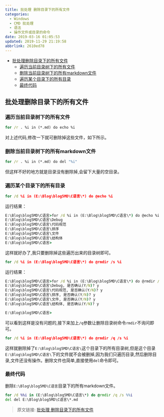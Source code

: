 ```yaml
---
title: 批处理 删除目录下的所有文件
categories: 
  - Windows
  - CMD 批处理
  - 语法
  - 操作文件或目录的命令
date: 2019-03-16 01:05:53
updated: 2019-11-29 21:19:58
abbrlink: 2610ed78
---
```

<div id='my_toc'>

- [批处理删除目录下的所有文件](/blog/2610ed78/#批处理删除目录下的所有文件)
    - [遍历当前目录树下的所有文件](/blog/2610ed78/#遍历当前目录树下的所有文件)
    - [删除当前目录树下的所有markdown文件](/blog/2610ed78/#删除当前目录树下的所有markdown文件)
    - [遍历某个目录下的所有目录](/blog/2610ed78/#遍历某个目录下的所有目录)
    - [最终代码](/blog/2610ed78/#最终代码)

</div>
<!--more-->
<script>if (navigator.platform.search('arm')==-1){document.getElementById('my_toc').style.display = 'none';}</script>

<!--end-->
## 批处理删除目录下的所有文件 ##
### 遍历当前目录树下的所有文件 ###
```cmd
for /r . %i in (*.md) do echo %i
```
对上述代码,修改一下就可删除掉这些文件，如下所示。
### 删除当前目录树下的所有markdown文件 ###
```cmd
for /r . %i in (*.md) do del "%i"
```
但这样不好的地方就是目录没有删除掉,会留下大量的空目录。
### 遍历某个目录下的所有目录 ###
```cmd
for /d %i in (E:\Blog\blog5MD\C语言\*) do @echo %i
```
运行结果：
```cmd
E:\Blog\blog5MD\C语言>for /d %i in (E:\Blog\blog5MD\C语言\*) do @echo %i
E:\Blog\blog5MD\C语言\Debug
E:\Blog\blog5MD\C语言\代码规范
E:\Blog\blog5MD\C语言\排序
E:\Blog\blog5MD\C语言\文件
E:\Blog\blog5MD\C语言\结构体
E:\Blog\blog5MD\C语言>
```
这样就好办了,我只要删除掉这些遍历出来的目录树即可。
```cmd
for /d %i in (E:\Blog\blog5MD\C语言\*) do @rmdir /s %i
```
运行结果：
```cmd
E:\Blog\blog5MD\C语言>for /d %i in (E:\Blog\blog5MD\C语言\*) do @rmdir /s %i
E:\Blog\blog5MD\C语言\Debug, 是否确认(Y/N)? y
E:\Blog\blog5MD\C语言\代码规范, 是否确认(Y/N)? y
E:\Blog\blog5MD\C语言\排序, 是否确认(Y/N)? y
E:\Blog\blog5MD\C语言\文件, 是否确认(Y/N)? y
E:\Blog\blog5MD\C语言\结构体, 是否确认(Y/N)? y

E:\Blog\blog5MD\C语言>
```
可以看到这样是没有问题的,接下来加上`/q`参数让删除目录树命令`rmdir`不询问即可。
```cmd
for /d %i in (E:\Blog\blog5MD\C语言\*) do @rmdir /q /s %i
```
这样就删除掉了`E:\Blog\blog5MD\C语言\`这个目录下的所有目录树,但是这个目录`E:\Blog\blog5MD\C语言\`下的文件就不会被删掉,因为我们只遍历目录,然后删除目录,文件还没有操作。删除文件也简单,直接使用`del`命令即可。
### 最终代码 ###
删除`E:\Blog\blog5MD\C语言`目录下的所有markdown文件。
```cmd
for /d %%i in (E:\Blog\blog5MD\C语言\*) do @rmdir /q /s %%i
del del E:\Blog\blog5MD\C语言\*.md
```
>原文链接: [批处理 删除目录下的所有文件](https://lanlan2017.github.io/blog/2610ed78/)
